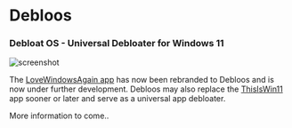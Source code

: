 # Debloos 
### Debloat OS - Universal Debloater for Windows 11

![screenshot](https://github.com/builtbybel/Debloos/blob/main/assets/debloos.png)

The [LoveWindowsAgain app](https://github.com/builtbybel) has now been rebranded to Debloos and is now under further development. Debloos may also replace the [ThisIsWin11](https://github.com/builtbybel/ThisIsWin11) app sooner or later and serve as a universal app debloater.

More information to come..
